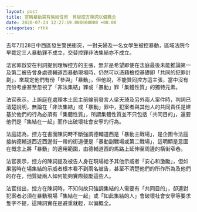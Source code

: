```yaml
---
layout: post
title: 官稱暴動需有集結性質　質疑控方陳詞以偏概全
date: 2020-07-24 12:27:19.000000000 +08:00
categories: rthk
---
```


去年7月28日中西區發生警民衝突，一對夫婦及一名女學生被控暴動，區域法院今早裁定三人暴動罪不成立，交替控罪非法集結亦不成立。

法官郭啟安在判詞提到理解控方的主張，無非是希望即使在法庭最後未能推論第一及第二被告曾身處德輔道西暴動現場時，仍然可以憑藉檢控基礎即「共同的犯罪計劃」，來裁定他們有份「參與」「暴動」，但他說，不能贊同控方這主張，當中沒有充份考慮甚至忽視了「非法集結」罪或「暴動」罪「集體性質」的獨特元素。

法官表示，上訴庭在處理本土民主前線前發言人梁天琦及另外兩人案件時，判詞已淸楚說明，無論在「非法集結」或「暴動」罪中，犯案者與其他人的共同責任是建基於他們的行為必須有「集體性質」，所謂集體性質並不只包括「共同目的」，還要他們是「集結在一起」而作出破壞社會安寧的行為。

法庭認為，控方在書面陳詞時不斷強調德輔道西是「暴動主戰場」，是企圖令法庭接納德輔道西近西邊街一帶的街道便是「暴動副戰場或第二戰場」，這明顯是意圖在概念上將「暴動」的適用範圍，由德輔道西的馬路上延伸至周邊的橫街窄巷。

法官表示，控方的陳詞提及被告人身在現場給予其他示威者「安心和激勵」，但如果當時在場集結的示威者根本看不到兩名被告，甚至不清楚他們的所作所為及他們的存在，他質疑兩人如何能夠實際鼓勵這些人。

法官指出，控方在陳詞時，不知何故只強調集結的人需要有「共同目的」，卻連對犯案者必須在暴動現場「集結在一起」或「如此集結的人」會破壞社會安寧等要求隻字不提，這陳詞實在是避重就輕，以偏概全。
